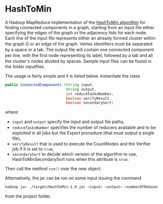 # HashToMin
A Hadoop MapReduce implementation of the [HashToMin algorithm](http://citeseerx.ist.psu.edu/viewdoc/download?doi=10.1.1.384.4810&rep=rep1&type=pdf) for finding connected components in a graph, starting from an input file either specifying the edges of the graph or the adjacency lists for each node. Each line of the input ﬁle represents either an already formed cluster within the graph G or an edge of the graph. Vertex identiﬁers must be separated by a space or a tab. The output ﬁle will contain one connected component per line, with the ﬁrst node representing its label, followed by a tab and all the cluster's nodes divided by spaces. Sample input ﬁles can be found in the folder inputfiles.

The usage is fairly simple and it is listed below. Instantiate the class
```java
public ConnectedComponents (String input,
                            String output, 
                            int reduceTasksNumber,
                            boolean verifyResult,
                            boolean secondarySort) 
```
where:
- `input` and `output` specify the input and output ﬁle paths,
- `reduceTasksNumber` speciﬁes the number of reducers available and to be exploited in all jobs but the Export procedure (that must output a single ﬁle),
- `verifyResult` that is used to execute the CountNodes and the Verifier job if it is set to `true`,
- `secondarySort` to decide which version of the algorithm to use, HashToMinSecondarySort runs when this attribute is `true`.

Then call the method `run()` over the new object. 

Alternatively, the jar can be run on some input issuing the command
```bash
hadoop jar ./target/HashToMin-1.0.jar <input> <output> <numberOfReducers>
```
from the project folder.
